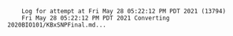         Log for attempt at Fri May 28 05:22:12 PM PDT 2021 (13794)
        Fri May 28 05:22:12 PM PDT 2021 Converting 2020BIO101/KBxSNPFinal.md...
